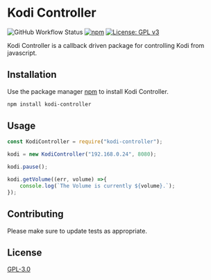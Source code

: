 # Kodi Controller
![GitHub Workflow Status](https://img.shields.io/github/workflow/status/CMP2804M-Group3/kodi-controller/Node%20CI)
[![npm](https://img.shields.io/npm/v/kodi-controller)](https://www.npmjs.com/package/kodi-controller)
[![License: GPL v3](https://img.shields.io/badge/License-GPLv3-blue.svg)](https://www.gnu.org/licenses/gpl-3.0)

Kodi Controller is a callback driven package for controlling Kodi from javascript. 

## Installation

Use the package manager [npm](https://www.npmjs.com/get-npm) to install Kodi Controller.

```bash
npm install kodi-controller
```

## Usage

```javascript
const KodiController = require("kodi-controller");

kodi = new KodiController("192.168.0.24", 8080);

kodi.pause();

kodi.getVolume((err, volume) =>{
    console.log(`The Volume is currently ${volume}.`);
});
```

## Contributing
Please make sure to update tests as appropriate.

## License
[GPL-3.0](https://choosealicense.com/licenses/gpl-3.0/)
